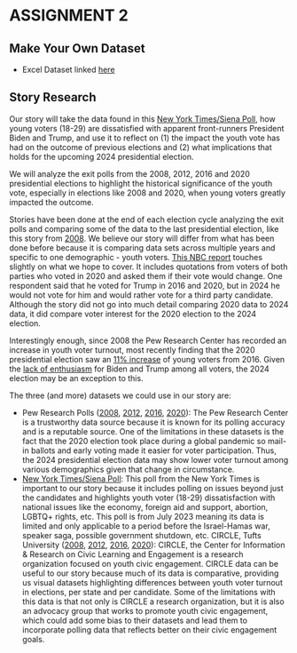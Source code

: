 # ASSIGNMENT 2

## Make Your Own Dataset

* Excel Dataset linked [here](https://github.com/meaghandowney/datajournalism-fall23/blob/main/Assignment%202_Making%20Datasets.xlsx)


## Story Research

Our story will take the data found in this [New York Times/Siena Poll](https://www.nytimes.com/interactive/2023/08/01/us/elections/times-siena-poll-registered-voters-crosstabs.html), how young voters (18-29) are dissatisfied with apparent front-runners President Biden and Trump, and use it to reflect on (1) the impact the youth vote has had on the outcome of previous elections and (2) what implications that holds for the upcoming 2024 presidential election. 

We will analyze the exit polls from the 2008, 2012, 2016 and 2020 presidential elections to highlight the historical significance of the youth vote, especially in elections like 2008 and 2020, when young voters greatly impacted the outcome. 

Stories have been done at the end of each election cycle analyzing the exit polls and comparing some of the data to the last presidential election, like this story from [2008](https://www.nbcnews.com/id/wbna27525497). We believe our story will differ from what has been done before because it is comparing data sets across multiple years and specific to one demographic - youth voters. [This NBC report](https://www.nbcnews.com/meet-the-press/first-read/poll-overwhelming-majorities-express-concerns-biden-trump-ahead-2024-r-rcna111347) touches slightly on what we hope to cover. It includes quotations from voters of both parties who voted in 2020 and asked them if their vote would change. One respondent said that he voted for Trump in 2016 and 2020, but in 2024 he would not vote for him and would rather vote for a third party candidate. Although the story did not go into much detail comparing 2020 data to 2024 data, it did compare voter interest for the 2020 election to the 2024 election. 

Interestingly enough, since 2008 the Pew Research Center has recorded an increase in youth voter turnout, most recently finding that the 2020 presidential election saw an [11% increase](https://circle.tufts.edu/latest-research/half-youth-voted-2020-11-point-increase-2016) of young voters from 2016. Given the [lack of enthusiasm](https://www.monmouth.edu/polling-institute/reports/monmouthpoll_us_100223/) for Biden and Trump among all voters, the 2024 election may be an exception to this. 

The three (and more) datasets we could use in our story are: 
* Pew Research Polls ([2008](https://www.pewresearch.org/2008/11/13/young-voters-in-the-2008-election/), [2012](https://www.pewresearch.org/politics/2012/11/26/young-voters-supported-obama-less-but-may-have-mattered-more/), [2016](https://www.pewresearch.org/politics/2018/08/09/an-examination-of-the-2016-electorate-based-on-validated-voters/), [2020](https://www.pewresearch.org/politics/2021/06/30/behind-bidens-2020-victory/)): The Pew Research Center is a trustworthy data source because it is known for its polling accuracy and is a reputable source. One of the limitations in these datasets is the fact that the 2020 election took place during a global pandemic so mail-in ballots and early voting made it easier for voter participation. Thus, the 2024 presidential election data may show lower voter turnout among various demographics given that change in circumstance. 
* [New York Times/Siena Poll](https://www.nytimes.com/interactive/2023/08/01/us/elections/times-siena-poll-registered-voters-crosstabs.html): This poll from the New York Times is important to our story because it includes polling on issues beyond just the candidates and highlights youth voter (18-29) dissatisfaction with national issues like the economy, foreign aid and support, abortion, LGBTQ+ rights, etc. This poll is from July 2023 meaning its data is limited and only applicable to a period before the Israel-Hamas war, speaker saga, possible government shutdown, etc. 
CIRCLE, Tufts University ([2008](https://archive.civicyouth.org/wp-content/uploads/2010/10/fs_gender_09_final1.pdf), [2012](https://circle.tufts.edu/latest-research/election-night-2012-half-young-people-voted-60-backed-president-obama), [2016](https://circle.tufts.edu/latest-research/election-night-2016-24-million-youth-voted-most-rejected-trump), [2020](https://circle.tufts.edu/latest-research/half-youth-voted-2020-11-point-increase-2016)): CIRCLE, the Center for Information & Research on Civic Learning and Engagement is a research organization focused on youth civic engagement. CIRCLE data can be useful to our story because much of its data is comparative, providing us visual datasets highlighting differences between youth voter turnout in elections, per state and per candidate. Some of the limitations with this data is that not only is CIRCLE a research organization, but it is also an advocacy group that works to promote youth civic engagement, which could add some bias to their datasets and lead them to incorporate polling data that reflects better on their civic engagement goals. 

